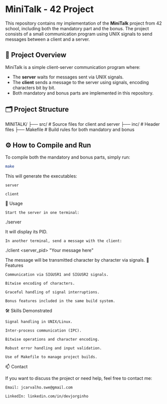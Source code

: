 # MiniTalk - 42 Project

This repository contains my implementation of the **MiniTalk** project from 42 school, including both the mandatory part and the bonus. The project consists of a small communication program using UNIX signals to send messages between a client and a server.

## 🚀 Project Overview

MiniTalk is a simple client-server communication program where:

- The **server** waits for messages sent via UNIX signals.
- The **client** sends a message to the server using signals, encoding characters bit by bit.
- Both mandatory and bonus parts are implemented in this repository.

## 🗂️ Project Structure

MINITALK/
├── src/ # Source files for client and server
├── inc/ # Header files
├── Makefile # Build rules for both mandatory and bonus


## ⚙️ How to Compile and Run

To compile both the mandatory and bonus parts, simply run:

```bash
make
```

This will generate the executables:

    server

    client

📝 Usage

    Start the server in one terminal:

./server

It will display its PID.

    In another terminal, send a message with the client:

./client <server_pid> "Your message here"

The message will be transmitted character by character via signals.
🎯 Features

    Communication via SIGUSR1 and SIGUSR2 signals.

    Bitwise encoding of characters.

    Graceful handling of signal interruptions.

    Bonus features included in the same build system.

🛠️ Skills Demonstrated

    Signal handling in UNIX/Linux.

    Inter-process communication (IPC).

    Bitwise operations and character encoding.

    Robust error handling and input validation.

    Use of Makefile to manage project builds.

📫 Contact

If you want to discuss the project or need help, feel free to contact me:

    Email: jcarvalho.swe@gmail.com

    LinkedIn: linkedin.com/in/devjorginho
